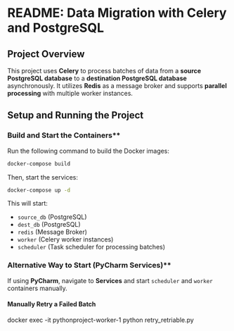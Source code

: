 # README: Data Migration with Celery and PostgreSQL

## **Project Overview**
This project uses **Celery** to process batches of data from a **source PostgreSQL database** to a **destination PostgreSQL database** asynchronously.
It utilizes **Redis** as a message broker and supports **parallel processing** with multiple worker instances.

## **Setup and Running the Project**

###  Build and Start the Containers**
Run the following command to build the Docker images:
```sh
docker-compose build
```
Then, start the services:
```sh
docker-compose up -d
```
This will start:
- `source_db` (PostgreSQL)
- `dest_db` (PostgreSQL)
- `redis` (Message Broker)
- `worker` (Celery worker instances)
- `scheduler` (Task scheduler for processing batches)

###  Alternative Way to Start (PyCharm Services)**
If using **PyCharm**, navigate to **Services** and start `scheduler` and `worker` containers manually.

#### **Manually Retry a Failed Batch**
docker exec -it pythonproject-worker-1 python retry_retriable.py
